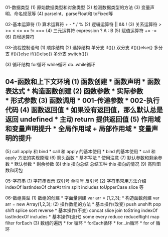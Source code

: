 01-数据类型
  (1) 原始数据类型和对象类型
  (2) 检测数据类型的方法
  (3) 变量声明、命名规范等
  (4) parseInt、parseFloat和 toFixed等
  
02-基本运算符
  (1) 算术运算符 + - * / %
  (2) 逻辑运算符 || && !
  (3) 关系运算符 > >= < <= == != === 
  (4) 三元运算符 expression ? A : B
  (5) 赋值运算符 += -=
  (6) 自增运算符 
  
03-流程控制语句
  (1) 顺序结构
  (2) 选择结构
      单分支 if(){}
      双分支 if(){}else{}
      多分支 if(){}else if(){}else{}
      多分支 switch(){}

  (3) 循环结构
      for循环
      while循环
      do..while循环

04-函数和上下文环境
  (1) 函数创建
      * 函数声明
      * 函数表达式
      * 构造函数创建
  (2) 函数参数
      * 实际参数  
      * 形式参数
  (3) 函数调用
      * 001-传递参数
      * 002-执行代码
  (4) 函数返回值
      * 如果没有返回值，那么默认总是返回 undefined
      * 主动 return 提供返回值
  (5) 作用域和变量声明提升
      * 全局作用域 + 局部作用域
      * 变量声明的提升
---------------------------------------------------------------
  (5) call apply 和 bind 
      * call 和 apply 的基本使用
      * bind 的基本使用
      * call 和 apply 方法的实现原理
  (6) 箭头函数
      * 基本写法
      * 使用注意
  (7) 默认参数和剩余参数
      * 默认参数
      * 剩余参数
  (8) this 指向总结  总结五种 this 指向的情况
  (9) 高阶函数和闭包  
  
05-字符串
  (1) 字符串表示 双引号 单引号 反引号
  (2) 字符串常用方法介绍
      indexOf lastIndexOf charAt trim split includes toUpperCase slice 等

06-数组类型
  (1) 数组的创建
      * 字面量创建    var arr = [1,2,3];
      * 构造函数创建  var arr = new Array(1,2,3);
  (2) 操作数组的方法
      * 基本操作(改变) push unshift  pop shift  splice  sort reverse 
      * 基本操作(不变) concat slice  join toString indexOf lastIndexOf includes
      * 基本操作(迭代) some every reduce reduceRight map filter forEach
  (3) 数组的遍历
      * for 循环
      * forEach循环
      * for...in循环
      * for of 循环